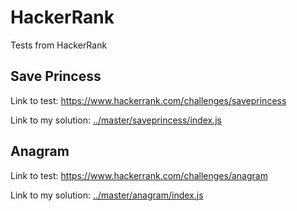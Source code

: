 # HackerRank
Tests from HackerRank

## Save Princess
Link to test: <https://www.hackerrank.com/challenges/saveprincess>

Link to my solution: [../master/saveprincess/index.js](../master/saveprincess/index.js)

## Anagram
Link to test: <https://www.hackerrank.com/challenges/anagram>

Link to my solution: [../master/anagram/index.js](../master/anagram/index.js)